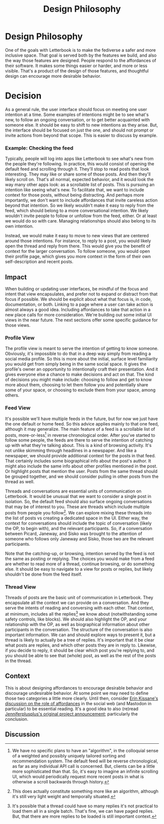 ﻿---
title: Design Philosophy
code: adr-11
order: 11
discussionUrl: https://github.com/Letterbook/Letterbook/
statusHistory:
  - status: decided
    date: 2024-12-16
---

# Design Philosophy

One of the goals with Letterbook is to make the fediverse a safer and more inclusive space. That goal is served both by the features we build, and also the way those features are designed. People respond to the affordances of their software. It makes some things easier or harder, and more or less visible. That's a product of the design of those features, and thoughtful design can encourage more desirable behavior.  

# Decision

As a general rule, the user interface should focus on meeting one user intention at a time. Some examples of intentions might be to see what's new, to follow an ongoing conversation, or to get better acquainted with someone else. It should be easy to shift to new intentions as they arise. But, the interface should be focused on just the one, and should not prompt or invite actions from beyond that scope. This is easier to discuss by example.

### Example: Checking the feed

Typically, people will log into apps like Letterbook to see what's new from the people they're following. In practice, this would consist of opening the default feed and scrolling through it. They'll stop to read posts that look interesting. They may like or share some of those posts. And then they'll likely scroll on. That's all normal, expected behavior, and it would look the way many other apps look: as a scrollable list of posts. This is pursuing an intention like seeing what's new. To facilitate that, we want to include context for those posts, without being distracting. And perhaps more importantly, we don't want to include affordances that invite careless action beyond that intention. So we likely wouldn't make it easy to reply from the feed, which should belong to a more conversational intention. We likely wouldn't invite people to follow or unfollow from the feed, either. Or at least we would do so with care. Managing relationships should also belong to its own intention.

Instead, we would make it easy to move to new views that are centered around those intentions. For instance, to reply to a post, you would likely open the thread and reply from there. This would give you the benefit of context for the larger conversation. To follow someone, you would open their profile page, which gives you more context in the form of their own self-description and recent posts. 

## Impact

When building or updating user interfaces, be mindful of the focus and intent that view encapsulates, and prefer not to expand or distract from that focus if possible. We should be explicit about what that focus is, in code, documentation, or both. Linking to a page where a user can take action is almost always a good idea. Including affordances to take that action in a new place calls for more consideration. We're building out some initial UI views in the near future. The next sections offer some specific guidance for those views.

### Profile View

The profile view is meant to serve the intention of getting to know someone. Obviously, it's impossible to do that in a deep way simply from reading a social media profile. So this is more about the initial, surface level familiarity you would get from simply being in the same social space. It gives the profile's owner an opportunity to intentionally craft their presentation. And it gives everyone else a chance to make decisions and act on that. The kind of decisions you might make include: choosing to follow and get to know more about them, choosing to let them follow you and potentially share some of your space, or choosing to exclude them from your space, among others.

### Feed View

It's possible we'll have multiple feeds in the future, but for now we just have the one default or home feed. So this advice applies mainly to that one feed, although it may generalize. The main feature of a feed is a scrollable list of posts, more-or-less[^1] in reverse chronological order. After you've started to follow some people, the feeds are there to serve the intention of catching up with what they're talking about. This is a kind of browsing activity. It's not unlike skimming through headlines in a newspaper. And like a newspaper, we should provide additional context for the posts in that feed. That certainly includes some biographical info about the post's author. It might also include the same info about other profiles mentioned in the post. Or highlight posts that mention the user. Posts from the same thread should be grouped together, and we should consider pulling in other posts from the thread as well.

Threads and conversations are essential units of communication on Letterbook. It would be unusual that we want to consider a single post in isolation. So, the default feed should also surface ongoing conversations that may be of interest to you. These are threads which include multiple posts from people you follow[^2]. We can explore mixing these threads into the list of posts vs creating a dedicated space in the UI. Either way, the context for conversations should include the topic of conversation (likely the OP, to begin with), and the relevant participants. So, if a conversation between Picard, Janeway, and Sisko was brought to the attention of someone who follows only Janeway and Sisko, those two are the relevant participants.

Note that the catching-up, or browsing, intention served by the feed is not the same as posting or replying. The choices you would make from a feed are whether to read more of a thread, continue browsing, or do something else. It should be easy to navigate to a view for posts or replies, but likely shouldn't be done from the feed itself.

### Thread View

Threads of posts are the basic unit of communication in Letterbook. They encapsulate all the context we can provide on a conversation. And they serve the intents of reading and conversing with each other. That context, at minimum, includes all the replies[^3] we know about (notwithstanding some safety controls, like blocks). We should also highlight the OP, and your relationship with the OP, as well as biographical information about other participants in the conversation. The structure of the conversation is also important information. We can and should explore ways to present it, but a thread is likely to actually be a tree of replies. It's important that it be clear what posts are replies, and which other posts they are in reply to. Likewise, if you decide to reply, it should be clear which post you're replying to, and you should be able to see that (whole) post, as well as the rest of the posts in the thread.

## Context

This is about designing affordances to encourage desirable behavior and discourage undesirable behavior. At some point we may need to define those two categories a little more clearly. Until then, consider [Erin Kissane's discussion on the role of affordances][affordance-loop] in the social web (and Mastodon in particular) to be essential reading. It's a good idea to also (re)read [Jenniferplusplus's original project announcement][starting-letterbook]; particularly the conclusion.

## Discussion

[^1]: We have no specific plans to have an "algorithm", in the colloquial sense of a weighted and possibly uniquely tailored sorting and recommendation system. The default feed will be reverse chronological, as far as any individual API call is concerned. But, clients can be a little more sophisticated than that. So, it's easy to imagine an infinite scrolling UI, which would periodically request more recent posts in what is otherwise a scroll backwards through history.
[^2]: This does actually constitute something more like an algorithm, although it's still very light weight and temporally situated.
[^3]: It's possible that a thread could have so many replies it's not practical to load them all in a single batch. That's fine, we can have paged replies. But, that there are more replies to be loaded is still important context.

[affordance-loop]: https://erinkissane.com/the-affordance-loop 
[starting-letterbook]: https://letterbook.com/blog/post/2023/8/16/starting-Letterbook.html